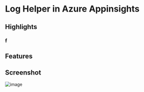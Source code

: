 # Log Helper in Azure Appinsights

## Highlights
### f

## Features

## Screenshot
![image](https://github.com/luke-hou/demo/assets/168198100/7aff7f54-b8b2-497b-9bfb-6ca8d6ea6a89)
